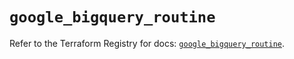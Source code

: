 # `google_bigquery_routine`

Refer to the Terraform Registry for docs: [`google_bigquery_routine`](https://registry.terraform.io/providers/hashicorp/google/6.11.1/docs/resources/bigquery_routine).
